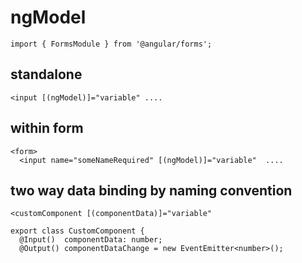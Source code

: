# ngModel
```
import { FormsModule } from '@angular/forms';
```
## standalone
```
<input [(ngModel)]="variable" ....
```
## within form
```
<form>
  <input name="someNameRequired" [(ngModel)]="variable"  ....
```
## two way data binding by naming convention
```
<customComponent [(componentData)]="variable"
```
```
export class CustomComponent {
  @Input()  componentData: number;
  @Output() componentDataChange = new EventEmitter<number>();
```
